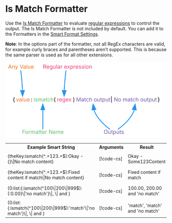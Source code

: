# Is Match Formatter

Use the [Is Match Formatter](xref:UnityEngine.Localization.SmartFormat.Extensions.IsMatchFormatter) to evaluate [regular expressions](https://en.wikipedia.org/wiki/Regular_expression) to control the output.
The Is Match Formatter is not included by default. You can add it to the Formatters in the [Smart Format Settings](../LocalizationSettings.md#formatters).

**Note**: In the options part of the formatter, not all RegEx characters are valid, for example curly braces and parentheses aren’t supported. This is because the same parser is used as for all other extensions.

![Diagram showing the breakdown of the Smart String and how each part is evaluated when using IsMatch.](../images/SmartString-IsMatchSyntax.dot.svg)

<table>
<tr>
<th><strong>Example Smart String</strong></th>
<th><strong>Arguments</strong></th>
<th><strong>Result</strong></th>
</tr>

<tr>
<td>{theKey:ismatch(^.+123.+$):Okay - {}\|No match content}</td>
<td>

[!code-cs[](../../DocCodeSamples.Tests/SmartStringSamples.cs#args-ismatch-1)]

</td>
<td>Okay - Some123Content</td>
</tr>

<tr>
<td>{theKey:ismatch(^.+123.+$):Fixed content if match\|No match content}</td>
<td>

[!code-cs[](../../DocCodeSamples.Tests/SmartStringSamples.cs#args-ismatch-1)]

</td>
<td>Fixed content if match </td>
</tr>

<tr>
<td>{0:list:{:ismatch(^100\|200\|999$):{:0.00}\|'no match'}\|, \| and }</td>
<td>

[!code-cs[](../../DocCodeSamples.Tests/SmartStringSamples.cs#args-ismatch-2)]

</td>
<td>100.00, 200.00 and 'no match'</td>
</tr>

<tr>
<td>{0:list:{:ismatch(^100\|200\|999$):'match'\|'no match'}\|, \| and }</td>
<td>

[!code-cs[](../../DocCodeSamples.Tests/SmartStringSamples.cs#args-ismatch-2)]

</td>
<td>'match', 'match' and 'no match'</td>
</tr>

</table>
